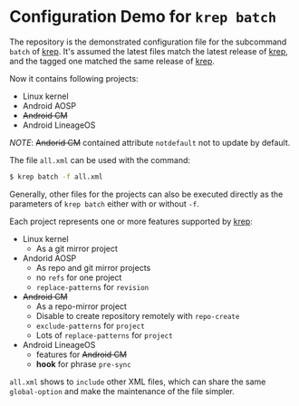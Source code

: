 Configuration Demo for `krep batch`
===================================

The repository is the demonstrated configuration file for the subcommand `batch`
of [krep]. It's assumed the latest files match the latest release of [krep], and
the tagged one matched the same release of [krep].

Now it contains following projects:

- Linux kernel
- Android AOSP
- ~~Android CM~~
- Android LineageOS

*NOTE*: ~~Andorid CM~~ contained attribute `notdefault` not to update by
default.

The file `all.xml` can be used with the command:

```sh
$ krep batch -f all.xml
```

Generally, other files for the projects can also be executed directly as the
parameters of `krep batch` either with or without `-f`.

Each project represents one or more features supported by [krep]:

- Linux kernel
  - As a git mirror project
- Andorid AOSP
  - As repo and git mirror projects
  - no `refs` for one project
  - `replace-patterns` for `revision`
- ~~Android CM~~
  - As a repo-mirror project
  - Disable to create repository remotely with `repo-create`
  - `exclude-patterns` for `project`
  - Lots of `replace-patterns` for `project`
- Android LineageOS
  - features for ~~Android CM~~
  - **hook** for phrase `pre-sync`

`all.xml` shows to `include` other XML files, which can share the same
`global-option` and make the maintenance of the file simpler.

[krep]: https://github.com/krep2/krep

